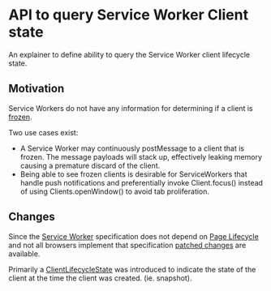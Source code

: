 # API to query Service Worker Client state
An explainer to define ability to query the Service Worker client lifecycle state.

## Motivation

Service Workers do not have any information for determining if a client is
[frozen](https://wicg.github.io/page-lifecycle/#frozenness-state).

Two use cases exist:
* A Service Worker may continuously postMessage to a client that is frozen. The message payloads will stack up, effectively
leaking memory causing a premature discard of the client.
* Being able to see frozen clients is desirable for ServiceWorkers that handle push notifications and preferentially invoke
Client.focus() instead of using Clients.openWindow() to avoid tab proliferation.

## Changes

Since the [Service Worker](https://w3c.github.io/ServiceWorker/) specification does not depend on
[Page Lifecycle](https://wicg.github.io/page-lifecycle/#serviceworker-mod) and not all browsers implement that
specification [patched changes](https://wicg.github.io/page-lifecycle/#serviceworker-mod) are available.

Primarily a [ClientLifecycleState](https://wicg.github.io/page-lifecycle/#enumdef-clientlifecyclestate) was
introduced to indicate the state of the client at the time the client was created. (ie. snapshot).



